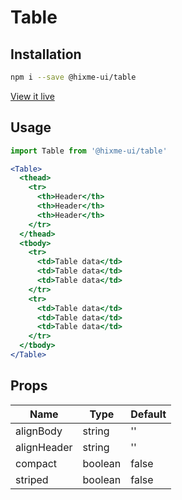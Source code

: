 # Table

## Installation

```bash
npm i --save @hixme-ui/table
```
[View it live](https://hixme.github.io/hixme-ui/table)

## Usage

```jsx
import Table from '@hixme-ui/table'

<Table>
  <thead>
    <tr>
      <th>Header</th>
      <th>Header</th>
      <th>Header</th>
    </tr>
  </thead>
  <tbody>
    <tr>
      <td>Table data</td>
      <td>Table data</td>
      <td>Table data</td>
    </tr>
    <tr>
      <td>Table data</td>
      <td>Table data</td>
      <td>Table data</td>
    </tr>
  </tbody>
</Table>
```

## Props

| Name            | Type        | Default        |
| --------------- | ----------- | -------------- |
| alignBody       | string      | ''             |
| alignHeader     | string      | ''             |
| compact         | boolean     | false          |
| striped         | boolean     | false          |



